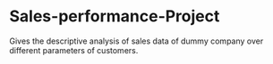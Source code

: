 # Sales-performance-Project
Gives the descriptive analysis of sales data of dummy company over different parameters of customers.
